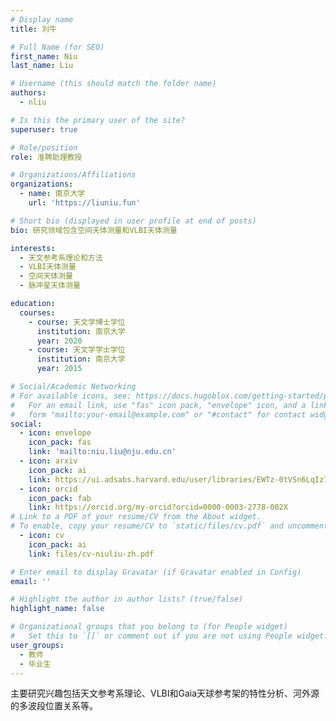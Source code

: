 ```yaml
---
# Display name
title: 刘牛

# Full Name (for SEO)
first_name: Niu 
last_name: Liu

# Username (this should match the folder name)
authors:
  - nliu

# Is this the primary user of the site?
superuser: true

# Role/position
role: 准聘助理教授

# Organizations/Affiliations
organizations:
  - name: 南京大学
    url: 'https://liuniu.fun'

# Short bio (displayed in user profile at end of posts)
bio: 研究领域包含空间天体测量和VLBI天体测量

interests:
  - 天文参考系理论和方法
  - VLBI天体测量
  - 空间天体测量
  - 脉冲星天体测量

education:
  courses:
    - course: 天文学博士学位
      institution: 南京大学
      year: 2020
    - course: 天文学学士学位
      institution: 南京大学
      year: 2015

# Social/Academic Networking
# For available icons, see: https://docs.hugoblox.com/getting-started/page-builder/#icons
#   For an email link, use "fas" icon pack, "envelope" icon, and a link in the
#   form "mailto:your-email@example.com" or "#contact" for contact widget.
social:
  - icon: envelope
    icon_pack: fas
    link: 'mailto:niu.liu@nju.edu.cn'
  - icon: arxiv
    icon_pack: ai
    link: https://ui.adsabs.harvard.edu/user/libraries/EWTz-0tVSn6LqIz7ZgLMgg
  - icon: orcid
    icon_pack: fab
    link: https://orcid.org/my-orcid?orcid=0000-0003-2778-002X
# Link to a PDF of your resume/CV from the About widget.
# To enable, copy your resume/CV to `static/files/cv.pdf` and uncomment the lines below.
  - icon: cv
    icon_pack: ai
    link: files/cv-niuliu-zh.pdf

# Enter email to display Gravatar (if Gravatar enabled in Config)
email: ''

# Highlight the author in author lists? (true/false)
highlight_name: false

# Organizational groups that you belong to (for People widget)
#   Set this to `[]` or comment out if you are not using People widget.
user_groups:
  - 教师
  - 毕业生
---
```


主要研究兴趣包括天文参考系理论、VLBI和Gaia天球参考架的特性分析、河外源的多波段位置关系等。
